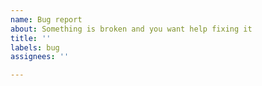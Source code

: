 ```yaml
---
name: Bug report
about: Something is broken and you want help fixing it
title: ''
labels: bug
assignees: ''

---
```


<!--
If you want your issue to be replied to, writing a detailed thought-out issue makes it more appealing to respond to. Otherwise, your issue will only serve as a forum for other users experiencing the issue to comment on. Replies are not to be expected by default.

To help with debugging your issue, you can try to replicate it using a minimal example with the following `flake.nix` file:

{
  description = "Test";

  inputs = {
    nix-doom-emacs.url = "github:nix-community/nix-doom-emacs";
    flake-utils.url = "github:numtide/flake-utils";
  };

  outputs = { self, nix-doom-emacs, flake-utils, ... }@inputs:
    flake-utils.lib.eachDefaultSystem (
      system: {
        packages.default = nix-doom-emacs.package.${system} {
          doomPrivateDir = ./doom.d;
        };
      }
    );
}

Make sure to also send the flake.lock!
-->

